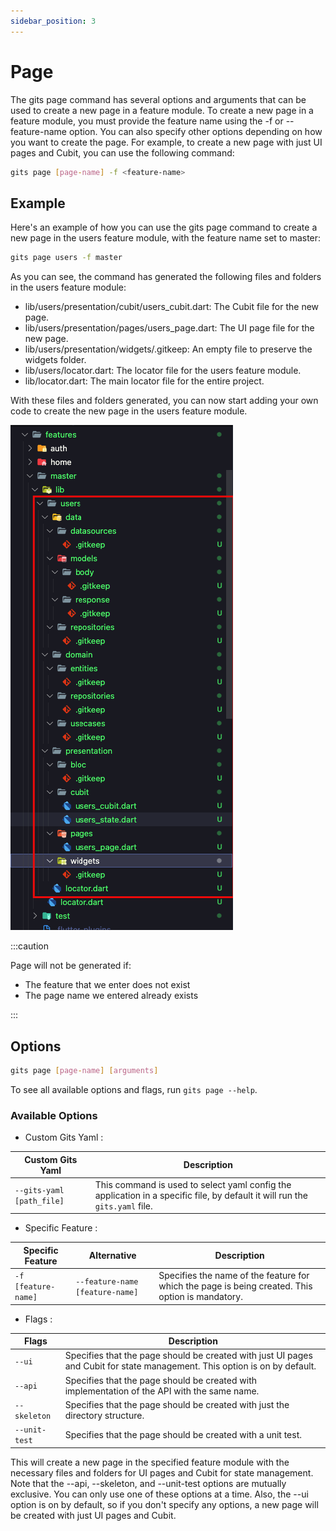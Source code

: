 ```yaml
---
sidebar_position: 3
---
```


# Page

The gits page command has several options and arguments that can be used to create a new page in a feature module. To create a new page in a feature module, you must provide the feature name using the -f or --feature-name option. You can also specify other options depending on how you want to create the page. For example, to create a new page with just UI pages and Cubit, you can use the following command:

```bash
gits page [page-name] -f <feature-name>
```

## Example

Here's an example of how you can use the gits page command to create a new page in the users feature module, with the feature name set to master:

```bash
gits page users -f master
```

As you can see, the command has generated the following files and folders in the users feature module:

- lib/users/presentation/cubit/users_cubit.dart: The Cubit file for the new page.
- lib/users/presentation/pages/users_page.dart: The UI page file for the new page.
- lib/users/presentation/widgets/.gitkeep: An empty file to preserve the widgets folder.
- lib/users/locator.dart: The locator file for the users feature module.
- lib/locator.dart: The main locator file for the entire project.

With these files and folders generated, you can now start adding your own code to create the new page in the users feature module.

![File generated](../../../static/img/generate/page/user_page.png)

:::caution

Page will not be generated if:

- The feature that we enter does not exist
- The page name we entered already exists

:::

## Options

```bash
gits page [page-name] [arguments]
```

To see all available options and flags, run `gits page --help`.

### Available Options

- Custom Gits Yaml :

| Custom Gits Yaml | Description |
|----------|-------------|
| `--gits-yaml [path_file]` | This command is used to select yaml config the application in a specific file, by default it will run the `gits.yaml` file. |

- Specific Feature :  
  
| Specific Feature | Alternative | Description |
|----------|-------------|-------------|
| `-f [feature-name]` | `--feature-name [feature-name]` | Specifies the name of the feature for which the page is being created. This option is mandatory. |

- Flags :
  
| Flags | Description |
|----------|-------------|
| `--ui` | Specifies that the page should be created with just UI pages and Cubit for state management. This option is on by default. |
| `--api` | Specifies that the page should be created with implementation of the API with the same name. |
| `--skeleton` | Specifies that the page should be created with just the directory structure. |
| `--unit-test` | Specifies that the page should be created with a unit test. |

This will create a new page in the specified feature module with the necessary files and folders for UI pages and Cubit for state management.
Note that the --api, --skeleton, and --unit-test options are mutually exclusive. You can only use one of these options at a time.
Also, the --ui option is on by default, so if you don't specify any options, a new page will be created with just UI pages and Cubit.
